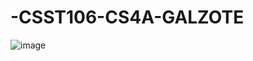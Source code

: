 # -CSST106-CS4A-GALZOTE



![image](https://github.com/user-attachments/assets/a6116403-88c5-46d8-8b83-96a76aaca8c8)
